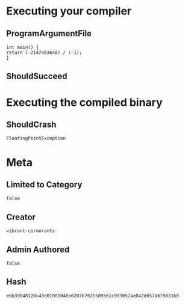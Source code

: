 # Executing your compiler

## ProgramArgumentFile

```
int main() {
return (-2147483648) / (-1);
}
```

## ShouldSucceed

# Executing the compiled binary

## ShouldCrash

```
FloatingPointException
```

# Meta

## Limited to Category

```
false
```

## Creator

```
vibrant-cormorants
```

## Admin Authored

```
false
```

## Hash

```
e6b39848120c43d01001046b6207b7025509561c903057ae042dd57ab79831b0
```
